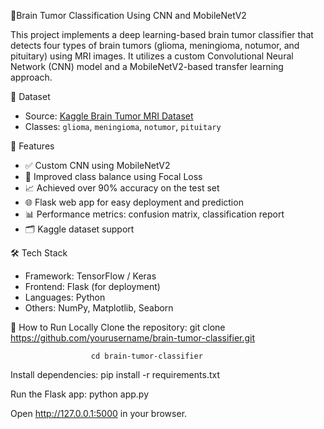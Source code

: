 🧠Brain Tumor Classification Using CNN and MobileNetV2

This project implements a deep learning-based brain tumor classifier that detects four types of brain tumors (glioma, meningioma, notumor, and pituitary) using MRI images. 
It utilizes a custom Convolutional Neural Network (CNN) model and a MobileNetV2-based transfer learning approach.

📂 Dataset
- Source: [Kaggle Brain Tumor MRI Dataset](https://www.kaggle.com/datasets/masoudnickparvar/brain-tumor-mri-dataset)
- Classes: `glioma`, `meningioma`, `notumor`, `pituitary`

 🚀 Features

- ✅ Custom CNN using MobileNetV2
- 🎯 Improved class balance using Focal Loss
- 📈 Achieved over 90% accuracy on the test set
- 🌐 Flask web app for easy deployment and prediction
- 📊 Performance metrics: confusion matrix, classification report
- 🗂 Kaggle dataset support

 🛠️ Tech Stack

- Framework: TensorFlow / Keras
- Frontend: Flask (for deployment)
- Languages: Python
- Others: NumPy, Matplotlib, Seaborn

📝 How to Run Locally
Clone the repository: git clone https://github.com/yourusername/brain-tumor-classifier.git 

                      cd brain-tumor-classifier

Install dependencies: pip install -r requirements.txt

Run the Flask app: python app.py

Open http://127.0.0.1:5000 in your browser.
